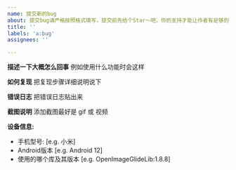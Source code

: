 ```yaml
---
name: 提交新的bug
about: 提交bug请严格按照格式填写，提交前先给个Star～吧，你的支持才能让作者有足够的动力去维护这个项目
title: ''
labels: 'a:bug'
assignees: ''

---
```


**描述一下大概怎么回事**
例如使用什么功能时会这样

**如何复现**
把复现步骤详细说明说下

**错误日志**
把错误日志贴出来

**截图说明**
添加截图最好是 gif 或 视频

**设备信息:**
 - 手机型号: [e.g. 小米]
 - Android版本 [e.g. Android 12]
 - 使用的哪个库及其版本 [e.g. OpenImageGlideLib:1.8.8]
